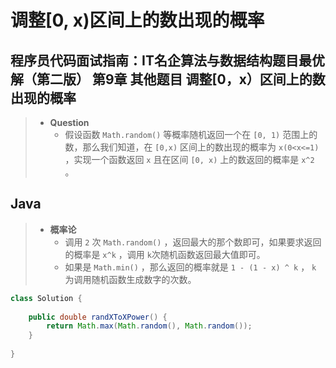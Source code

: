 # 调整[0, x)区间上的数出现的概率

## 程序员代码面试指南：IT名企算法与数据结构题目最优解（第二版） 第9章 其他题目 调整[0，x）区间上的数出现的概率

> - **Question**
>   - 假设函数 `Math.random()` 等概率随机返回一个在 `[0, 1)` 范围上的数，那么我们知道，在 `[0,x)` 区间上的数出现的概率为 `x(0<x<=1)` ，实现一个函数返回 `x` 且在区间 `[0, x)` 上的数返回的概率是 `x^2` 。

## Java

> - **概率论**
>   - 调用 `2` 次 `Math.random()` ，返回最大的那个数即可，如果要求返回的概率是 `x^k` ，调用 `k`次随机函数返回最大值即可。
>   - 如果是 `Math.min()` ，那么返回的概率就是 `1 - (1 - x) ^ k` ， `k` 为调用随机函数生成数字的次数。

```java
class Solution {
    
    public double randXToXPower() {
        return Math.max(Math.random(), Math.random());
    }
    
}
```
